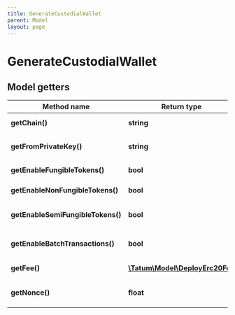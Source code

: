 ```yaml
---
title: GenerateCustodialWallet
parent: Model
layout: page
---
```


# GenerateCustodialWallet

## Model getters

Method name | Return type | Description | Notes
------------ | ------------- | ------------- | -------------
**getChain()** | **string** | Blockchain to work with. <br>Example: `ETH` |
**getFromPrivateKey()** | **string** | Private key of account, from which the transaction will be initiated. <br>Example: `0x05e150c73f1920ec14caa1e0b6aa09940899678051a78542840c2668ce5080c2` |
**getEnableFungibleTokens()** | **bool** | If address should support ERC20 tokens, it should be marked as true. <br>Example: `false` |
**getEnableNonFungibleTokens()** | **bool** | If address should support ERC721 tokens, it should be marked as true. <br>Example: `false` |
**getEnableSemiFungibleTokens()** | **bool** | If address should support ERC1155 tokens, it should be marked as true. <br>Example: `false` |
**getEnableBatchTransactions()** | **bool** | If address should support batch transfers of the assets, it should be marked as true. <br>Example: `false` |
**getFee()** | [**\Tatum\Model\DeployErc20Fee**](../DeployErc20Fee) |  <br>Example: `null` | [optional]
**getNonce()** | **float** | The nonce to be set to the transaction; if not present, the last known nonce will be used <br>Example: `null` | [optional]

